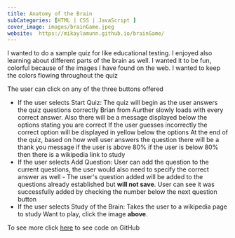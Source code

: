 ```yaml
---
title: Anatomy of the Brain
subCategories: [HTML | CSS | JavaScript ]
cover_image: images/brainGame.jpeg 
website:  https://mikaylamunn.github.io/brainGame/
---
```


I wanted to do a sample quiz for like educational testing. I enjoyed also learning about different parts of the brain as well. I wanted it to be fun, colorful because of the images I have found on the web. I wanted to keep the colors flowing throughout the quiz

The user can click on any of the three buttons offered

- If the user selects Start Quiz:
    The quiz will begin as the user answers the quiz questions correctly Brian from Aurther slowly loads with every correct answer. Also there will be a message displayed below the options stating you are correct
    If the user guesses incorrectly the correct option will be displayed in yellow below the options
    At the end of the quiz, based on how well user answers the question there will be a thank you message if the user is above 80% if the user is below 80% then there is a wikipedia link to study
- If the user selects Add Question:
    User can add the question to the current questions, the user would also need to specify the correct answer as well
        - The user's question added will be added to the questions already established but **will not save**.
    User can see it was successfully added by checking the number below the next question button
- If the user selects Study of the Brain:
    Takes the user to a wikipedia page to study
Want to play, click the image **above**.

To see more click [here](https://github.com/MikaylaMunn/brainGame) to see code on GitHub